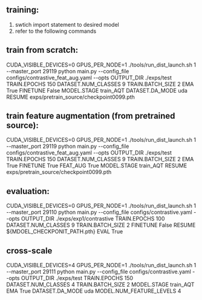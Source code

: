 ## training:
1. swtich import statement to desired model 
2. refer to the following commands

## train from scratch:

CUDA_VISIBLE_DEVICES=0 GPUS_PER_NODE=1 ./tools/run_dist_launch.sh 1 --master_port 29119 python main.py --config_file configs/contrastive_feat_aug.yaml --opts OUTPUT_DIR ./exps/test TRAIN.EPOCHS 150 DATASET.NUM_CLASSES 9 TRAIN.BATCH_SIZE 2 EMA True FINETUNE False MODEL.STAGE train_AQT DATASET.DA_MODE uda RESUME exps/pretrain_source/checkpoint0099.pth

## train feature augmentation (from pretrained source):

CUDA_VISIBLE_DEVICES=0 GPUS_PER_NODE=1 ./tools/run_dist_launch.sh 1 --master_port 29119 python main.py --config_file configs/contrastive_feat_aug.yaml --opts OUTPUT_DIR ./exps/test TRAIN.EPOCHS 150 DATASET.NUM_CLASSES 9 TRAIN.BATCH_SIZE 2 EMA True FINETUNE True FEAT_AUG True MODEL.STAGE train_AQT RESUME exps/pretrain_source/checkpoint0099.pth

## evaluation:

CUDA_VISIBLE_DEVICES=0 GPUS_PER_NODE=1 ./tools/run_dist_launch.sh 1 --master_port 29110 python main.py --config_file configs/contrastive.yaml --opts OUTPUT_DIR ./exps/exp1/contrastive TRAIN.EPOCHS 100 DATASET.NUM_CLASSES 9 TRAIN.BATCH_SIZE 2 FINETUNE False RESUME ${MDOEL_CHECKPONIT_PATH.pth} EVAL True

## cross-scale

CUDA_VISIBLE_DEVICES=4 GPUS_PER_NODE=1 ./tools/run_dist_launch.sh 1 --master_port 29111 python main.py --config_file configs/contrastive.yaml --opts OUTPUT_DIR ./exps/test TRAIN.EPOCHS 150 DATASET.NUM_CLASSES 4 TRAIN.BATCH_SIZE 2 MODEL.STAGE train_AQT EMA True DATASET.DA_MODE uda MODEL.NUM_FEATURE_LEVELS 4
